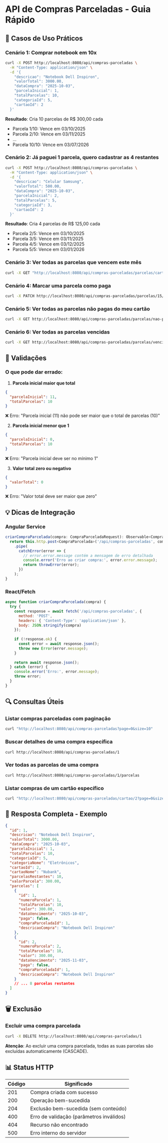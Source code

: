 # API de Compras Parceladas - Guia Rápido

## 🎯 Casos de Uso Práticos

### Cenário 1: Comprar notebook em 10x
```bash
curl -X POST http://localhost:8080/api/compras-parceladas \
  -H "Content-Type: application/json" \
  -d '{
    "descricao": "Notebook Dell Inspiron",
    "valorTotal": 3000.00,
    "dataCompra": "2025-10-03",
    "parcelaInicial": 1,
    "totalParcelas": 10,
    "categoriaId": 5,
    "cartaoId": 2
  }'
```

**Resultado**: Cria 10 parcelas de R$ 300,00 cada
- Parcela 1/10: Vence em 03/10/2025
- Parcela 2/10: Vence em 03/11/2025
- ...
- Parcela 10/10: Vence em 03/07/2026

### Cenário 2: Já paguei 1 parcela, quero cadastrar as 4 restantes
```bash
curl -X POST http://localhost:8080/api/compras-parceladas \
  -H "Content-Type: application/json" \
  -d '{
    "descricao": "Celular Samsung",
    "valorTotal": 500.00,
    "dataCompra": "2025-10-03",
    "parcelaInicial": 2,
    "totalParcelas": 5,
    "categoriaId": 3,
    "cartaoId": 2
  }'
```

**Resultado**: Cria 4 parcelas de R$ 125,00 cada
- Parcela 2/5: Vence em 03/10/2025
- Parcela 3/5: Vence em 03/11/2025
- Parcela 4/5: Vence em 03/12/2025
- Parcela 5/5: Vence em 03/01/2026

### Cenário 3: Ver todas as parcelas que vencem este mês
```bash
curl -X GET "http://localhost:8080/api/compras-parceladas/parcelas/cartao/2?inicio=2025-10-01&fim=2025-10-31"
```

### Cenário 4: Marcar uma parcela como paga
```bash
curl -X PATCH http://localhost:8080/api/compras-parceladas/parcelas/15/pagar
```

### Cenário 5: Ver todas as parcelas não pagas do meu cartão
```bash
curl -X GET http://localhost:8080/api/compras-parceladas/parcelas/nao-pagas/cartao/2
```

### Cenário 6: Ver todas as parcelas vencidas
```bash
curl -X GET http://localhost:8080/api/compras-parceladas/parcelas/vencidas
```

## 📝 Validações

### O que pode dar errado:

1. **Parcela inicial maior que total**
```json
{
  "parcelaInicial": 11,
  "totalParcelas": 10
}
```
❌ Erro: "Parcela inicial (11) não pode ser maior que o total de parcelas (10)"

2. **Parcela inicial menor que 1**
```json
{
  "parcelaInicial": 0,
  "totalParcelas": 10
}
```
❌ Erro: "Parcela inicial deve ser no mínimo 1"

3. **Valor total zero ou negativo**
```json
{
  "valorTotal": 0
}
```
❌ Erro: "Valor total deve ser maior que zero"

## 💡 Dicas de Integração

### Angular Service
```typescript
criarCompraParcelada(compra: CompraParceladaRequest): Observable<CompraParcelada> {
  return this.http.post<CompraParcelada>('/api/compras-parceladas', compra)
    .pipe(
      catchError(error => {
        // error.error.message contém a mensagem de erro detalhada
        console.error('Erro ao criar compra:', error.error.message);
        return throwError(error);
      })
    );
}
```

### React/Fetch
```javascript
async function criarCompraParcelada(compra) {
  try {
    const response = await fetch('/api/compras-parceladas', {
      method: 'POST',
      headers: { 'Content-Type': 'application/json' },
      body: JSON.stringify(compra)
    });
    
    if (!response.ok) {
      const error = await response.json();
      throw new Error(error.message);
    }
    
    return await response.json();
  } catch (error) {
    console.error('Erro:', error.message);
    throw error;
  }
}
```

## 🔍 Consultas Úteis

### Listar compras parceladas com paginação
```bash
curl "http://localhost:8080/api/compras-parceladas?page=0&size=10"
```

### Buscar detalhes de uma compra específica
```bash
curl http://localhost:8080/api/compras-parceladas/1
```

### Ver todas as parcelas de uma compra
```bash
curl http://localhost:8080/api/compras-parceladas/1/parcelas
```

### Listar compras de um cartão específico
```bash
curl "http://localhost:8080/api/compras-parceladas/cartao/2?page=0&size=10"
```

## 🎨 Resposta Completa - Exemplo

```json
{
  "id": 1,
  "descricao": "Notebook Dell Inspiron",
  "valorTotal": 3000.00,
  "dataCompra": "2025-10-03",
  "parcelaInicial": 1,
  "totalParcelas": 10,
  "categoriaId": 5,
  "categoriaNome": "Eletrônicos",
  "cartaoId": 2,
  "cartaoNome": "Nubank",
  "parcelasRestantes": 10,
  "valorParcela": 300.00,
  "parcelas": [
    {
      "id": 1,
      "numeroParcela": 1,
      "totalParcelas": 10,
      "valor": 300.00,
      "dataVencimento": "2025-10-03",
      "paga": false,
      "compraParceladaId": 1,
      "descricaoCompra": "Notebook Dell Inspiron"
    },
    {
      "id": 2,
      "numeroParcela": 2,
      "totalParcelas": 10,
      "valor": 300.00,
      "dataVencimento": "2025-11-03",
      "paga": false,
      "compraParceladaId": 1,
      "descricaoCompra": "Notebook Dell Inspiron"
    }
    // ... 8 parcelas restantes
  ]
}
```

## 🗑️ Exclusão

### Excluir uma compra parcelada
```bash
curl -X DELETE http://localhost:8080/api/compras-parceladas/1
```

**Atenção**: Ao excluir uma compra parcelada, todas as suas parcelas são excluídas automaticamente (CASCADE).

## 📊 Status HTTP

| Código | Significado |
|--------|-------------|
| 201 | Compra criada com sucesso |
| 200 | Operação bem-sucedida |
| 204 | Exclusão bem-sucedida (sem conteúdo) |
| 400 | Erro de validação (parâmetros inválidos) |
| 404 | Recurso não encontrado |
| 500 | Erro interno do servidor |
